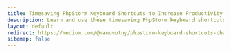 ```yaml
---
title: Timesaving PhpStorm Keyboard Shortcuts to Increase Productivity
description: Learn and use these timesaving PhpStorm keyboard shortcuts to increase your productivity.
layout: default
redirect: https://medium.com/@manovotny/phpstorm-keyboard-shortcuts-cbade0a5e680
sitemap: false
---
```

